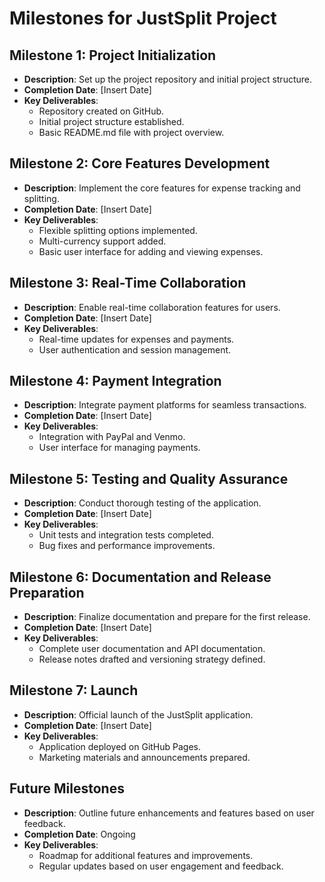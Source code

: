 # Milestones for JustSplit Project

## Milestone 1: Project Initialization
- **Description**: Set up the project repository and initial project structure.
- **Completion Date**: [Insert Date]
- **Key Deliverables**:
  - Repository created on GitHub.
  - Initial project structure established.
  - Basic README.md file with project overview.

## Milestone 2: Core Features Development
- **Description**: Implement the core features for expense tracking and splitting.
- **Completion Date**: [Insert Date]
- **Key Deliverables**:
  - Flexible splitting options implemented.
  - Multi-currency support added.
  - Basic user interface for adding and viewing expenses.

## Milestone 3: Real-Time Collaboration
- **Description**: Enable real-time collaboration features for users.
- **Completion Date**: [Insert Date]
- **Key Deliverables**:
  - Real-time updates for expenses and payments.
  - User authentication and session management.

## Milestone 4: Payment Integration
- **Description**: Integrate payment platforms for seamless transactions.
- **Completion Date**: [Insert Date]
- **Key Deliverables**:
  - Integration with PayPal and Venmo.
  - User interface for managing payments.

## Milestone 5: Testing and Quality Assurance
- **Description**: Conduct thorough testing of the application.
- **Completion Date**: [Insert Date]
- **Key Deliverables**:
  - Unit tests and integration tests completed.
  - Bug fixes and performance improvements.

## Milestone 6: Documentation and Release Preparation
- **Description**: Finalize documentation and prepare for the first release.
- **Completion Date**: [Insert Date]
- **Key Deliverables**:
  - Complete user documentation and API documentation.
  - Release notes drafted and versioning strategy defined.

## Milestone 7: Launch
- **Description**: Official launch of the JustSplit application.
- **Completion Date**: [Insert Date]
- **Key Deliverables**:
  - Application deployed on GitHub Pages.
  - Marketing materials and announcements prepared.

## Future Milestones
- **Description**: Outline future enhancements and features based on user feedback.
- **Completion Date**: Ongoing
- **Key Deliverables**:
  - Roadmap for additional features and improvements.
  - Regular updates based on user engagement and feedback.